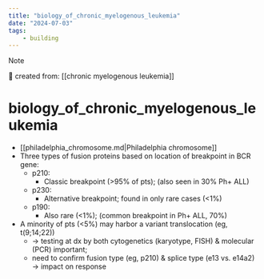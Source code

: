 ```yaml
---
title: "biology_of_chronic_myelogenous_leukemia"
date: "2024-07-03"
tags:
    - building
---
```


> [!NOTE]
> 🌱 created from: [[chronic myelogenous leukemia]]

# biology_of_chronic_myelogenous_leukemia


- [[philadelphia_chromosome.md|Philadelphia chromosome]]
- Three types of fusion proteins based on location of breakpoint in BCR gene:
    - p210: 
        - Classic breakpoint (>95% of pts); (also seen in 30% Ph+ ALL)
    - p230: 
        - Alternative breakpoint; found in only rare cases (<1%)
    - p190: 
        - Also rare (<1%); (common breakpoint in Ph+ ALL, 70%)
- A minority of pts (<5%) may harbor a variant translocation (eg, t(9;14;22)) 
    - → testing at dx by both cytogenetics (karyotype, FISH) & molecular (PCR) important; 
    - need to confirm fusion type (eg, p210) & splice type (e13 vs. e14a2) → impact on response
